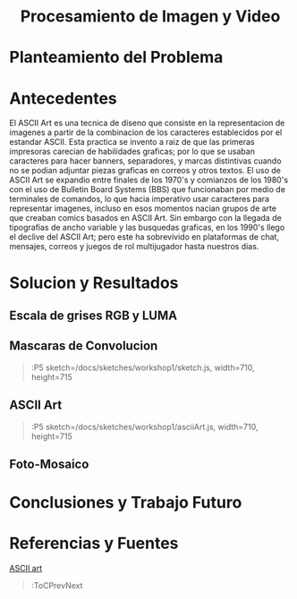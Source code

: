 <script src="p5.asciiart.js"></script>
<script type="text/javascript" src="dist/aalib.js"></script>

<h1 align="center">Procesamiento de Imagen y Video</h1>

# Planteamiento del Problema


# Antecedentes
<ASCII Art background>

El ASCII Art es una tecnica de diseno que consiste en la representacion de imagenes a partir de la combinacion de los caracteres establecidos por el estandar ASCII. Esta practica se invento a raiz de que las primeras impresoras carecian de habilidades graficas; por lo que se usaban caracteres para hacer banners, separadores, y marcas distintivas cuando no se podian adjuntar piezas graficas en correos y otros textos. El uso de ASCII Art se expandio entre finales de los 1970's y comianzos de los 1980's con el uso de Bulletin Board Systems (BBS) que funcionaban por medio de terminales de comandos, lo que hacia imperativo usar caracteres para representar imagenes, incluso en esos momentos nacian grupos de arte que creaban comics basados en ASCII Art. Sin embargo con la llegada de tipografias de ancho variable y las busquedas graficas, en los 1990's llego el declive del ASCII Art; pero este ha sobrevivido en plataformas de chat, mensajes, correos y juegos de rol multijugador hasta nuestros dias.  


# Solucion y Resultados

## Escala de grises RGB y LUMA

## Mascaras de Convolucion

> :P5 sketch=/docs/sketches/workshop1/sketch.js, width=710, height=715

## ASCII Art

> :P5 sketch=/docs/sketches/workshop1/asciiArt.js, width=710, height=715

## Foto-Mosaico

# Conclusiones y Trabajo Futuro

# Referencias y Fuentes

[ASCII art](https://en.wikipedia.org/wiki/ASCII_art)

> :ToCPrevNext